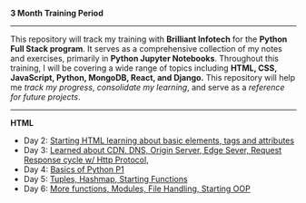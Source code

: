 **3 Month Training Period**

---

This repository will track my training with **Brilliant Infotech** for the **Python Full Stack program**. It serves as a comprehensive collection of my notes and exercises, primarily in **Python Jupyter Notebooks**. Throughout this training, I will be covering a wide range of topics including **HTML, CSS, JavaScript, Python, MongoDB, React, and Django.** This repository will help me *track my progress*, *consolidate my learning*, and serve as a *reference for future projects*.

---

**HTML** 
- Day 2: [Starting HTML learning about basic elements, tags and attributes](Notes/July%202024/07_22/class02_07_22.ipynb)
- Day 3: [Learned about CDN, DNS, Origin Server, Edge Sever, Request Response cycle w/ Http Protocol,](Notes/July%202024/07_23/class03_07_23.ipynb)
- Day 4: [Basics of Python P1](Notes/July%202024/07_24/class04_07_24.ipynb)
- Day 5: [Tuples, Hashmap, Starting Functions](Notes/July%202024/07_25/class05_07_25.ipynb)
- Day 6: [More functions, Modules, File Handling, Starting OOP](Notes/July%202024/07_28/class06_07_28.ipynb)
